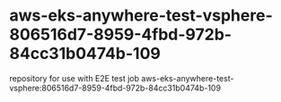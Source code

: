 # aws-eks-anywhere-test-vsphere-806516d7-8959-4fbd-972b-84cc31b0474b-109
repository for use with E2E test job aws-eks-anywhere-test-vsphere:806516d7-8959-4fbd-972b-84cc31b0474b-109
